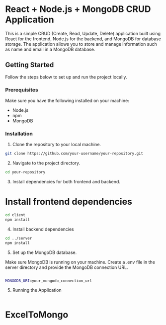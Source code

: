 # React + Node.js + MongoDB CRUD Application

This is a simple CRUD (Create, Read, Update, Delete) application built using React for the frontend, Node.js for the backend, and MongoDB for database storage. The application allows you to store and manage information such as name and email in a MongoDB database.

## Getting Started

Follow the steps below to set up and run the project locally.

### Prerequisites

Make sure you have the following installed on your machine:

- Node.js
- npm
- MongoDB

### Installation

1. Clone the repository to your local machine.

```bash
git clone https://github.com/your-username/your-repository.git
```

2. Navigate to the project directory.

```bash
cd your-repository
```

3. Install dependencies for both frontend and backend.

# Install frontend dependencies

```bash
cd client
npm install
```

4. Install backend dependencies

```bash
cd ../server
npm install

```

5. Set up the MongoDB database.

Make sure MongoDB is running on your machine.
Create a .env file in the server directory and provide the MongoDB connection URL.

```bash

MONGODB_URI=your_mongodb_connection_url
```

5. Running the Application

```

```
# ExcelToMongo
